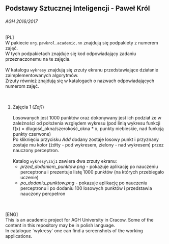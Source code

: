 ## Podstawy Sztucznej Inteligencji - Paweł Król
###### AGH 2016/2017

[PL] <br>
W pakiecie `org.pawkrol.academic.nn` znajdują się podpakiety z numerem zajęć.<br>
W tych podpakietach znajduje się kod odpowiadający zadaniu przeznaczonemu na te zajęcia.<br>
<br>
W katalogu `wykresy` znajdują się zrzuty ekranu przedstawiające działanie zaimplementowanych algorytmów.<br>
Zrzuty również znajdują się w katalogach o nazwach odpowiadających numerom zajęć.<br>
<br>
<br>
1. Zajęcia 1 (*Zaj1*)<br> <br>
  Losowanych jest 1000 punktów oraz dokonywany jest ich podział ze w zależności od położenia względem wykresu (pod linią wykresu funkcji f(x) = dlugość_okna/szerokość_okna * x, punkty niebieskie, nad funkcją punkty czerwone)<br>
  Po kliknięciu przycisku *Add* dodany zostaje losowy punkt i przyznany zostaje mu kolor (żółty - pod wykresem, zielony - nad wykresem) przez nauczony perceptron.<br><br>
  Katalog `wykresy\zaj1` zawiera dwa zrzuty ekranu: <br>
     - *przed_dodaniem_punktow.png* - pokazuje aplikację po nauczeniu perceptronu i prezentuje listę 1000 punktów (na których przebiegało uczenie) <br>
     - *po_dodaniu_punktow.png* - pokazuje aplikację po nauczeniu perceptronu i po dodaniu 100 losowych punktów i przedstawia nauczony percpetron <br>
<br>
<br>
[ENG] <br>
This is an academic project for AGH University in Cracow. Some of the content in this repository may be in polish language.<br>
In catalogue `wykresy` one can find a screenshots of the working applications.<br>


